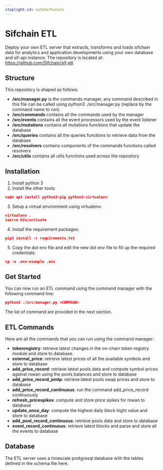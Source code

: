 ```yaml
---
stoplight-id: vy5d3e7hacw3o
---
```


# Sifchain ETL

Deploy your own ETL server that extracts, transforms and loads sifchain data for analytics and application developments using your own database and sif-api instance. The repository is located at: https://github.com/Sifchain/sif-etl.

## Structure
This repository is shaped as follows:

- **/src/manager.py** is the commands manager, any command described in this file can be called using python3 ./src/manager.py <COMMAND> (replace <COMMAND> by the command name to run).
- **/src/commands** contains all the commands used by the manager
- **/src/events** contains all the event processors used by the event listener
- **/src/mutations** contains all mutations functions that update the database
- **/src/queries** contains all the queries functions to retrieve data from the database
- **/src/resolvers** contains components of the commands functions called resolvers
- **/src/utils** contains all utils functions used across the repository


## Installation
1. Install python 3
2. Install the other tools:
```json
sudo apt install python3-pip python3-virtualenv
```

3. Setup a virtual environment using virtualenv:
```json
virtualenv .
source bin/activate
```

4. Install the requirement packages:
```json
pip3 install -r requirements.txt
```

5. Copy the dot env file and edit the new dot env file to fill up the required credentials:
```json
cp -a .env-example .env
```


## Get Started
You can now run an ETL command using the command manager with the following command line:

```json
python3 ./src/manager.py <COMMAND>
```

The list of command are provided in the next section.

## ETL Commands
Here are all the commands that you can run using the command manager:

- **tokenregistry**: retrieve latest changes in the on-chain token registry module and store to database.
- **external_price**: retrieve latest prices of all the available symbols and store to database
- **add_price_record**: retrieve latest pools data and compute symbol prices against rowan using the pools balances and store to database
- **add_price_record_pmtp**: retrieve latest pools swap prices and store to database
- **add_price_record_continuous**: run the command add_price_record continuously
- **refresh_pricespikes**: compute and store price spikes for rowan to database
- **update_once_day**: compute the highest daily block hight value and store to database
- **add_pool_record_continuous**: retrieve pools data and store to database
- **event_record_continuous**: retrieve latest blocks and parse and store all the events to database

## Database
The ETL server uses a timescale postgresql database with the tables defined in the schema file here.
